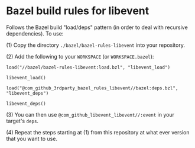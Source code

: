 # Bazel build rules for libevent

Follows the Bazel build "load/deps" pattern (in order to deal with recursive dependencies). To use:

(1) Copy the directory `./bazel/bazel-rules-libevent` into your repository.

(2) Add the following to your `WORKSPACE` (or `WORKSPACE.bazel`):

  ```bazel
  load("//bazel/bazel-rules-libevent:load.bzl", "libevent_load")

  libevent_load()

  load("@com_github_3rdparty_bazel_rules_libevent//bazel:deps.bzl", "libevent_deps")

  libevent_deps()
  ```

(3) You can then use `@com_github_libevent_libevent//:event` in your target's `deps`.

(4) Repeat the steps starting at (1) from this repository at what ever version that you want to use.
